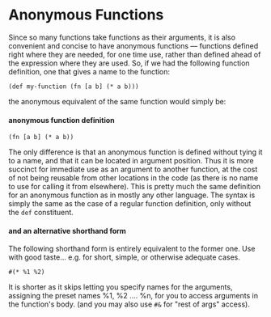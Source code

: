 # Anonymous Functions
Since so many functions take functions as their arguments, it is also convenient and concise to have anonymous functions ― functions defined right where they are needed, for one time use, rather than defined ahead of the expression where they are used. So, if we had the following function definition, one that gives a name to the function:

```
(def my-function (fn [a b] (* a b)))
```

the anonymous equivalent of the same function would simply be:

#### anonymous function definition
```
(fn [a b] (* a b))
```

The only difference is that an anonymous function is defined without tying it to a name, and that it can be located in argument position. Thus it is more succinct for immediate use as an argument to another function, at the cost of not being reusable from other locations in the code (as there is no name to use for calling it from elsewhere). This is pretty much the same definition for an anonymous function as in mostly any other language. The syntax is simply the same as the case of a regular function definition, only without the `def` constituent.

#### and an alternative shorthand form
The following shorthand form is entirely equivalent to the former one. Use with good taste... e.g. for short, simple, or otherwise adequate cases.
```
#(* %1 %2)
```
It is shorter as it skips letting you specify names for the arguments, assigning the preset names %1, %2 .... %n, for you to access arguments in the function's body. (and you may also use `#&` for "rest of args" access).
